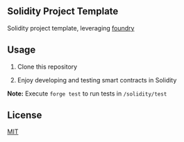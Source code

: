 ## Solidity Project Template

Solidity project template, leveraging [foundry](https://github.com/foundry-rs/foundry)

## Usage

1. Clone this repository

2. Enjoy developing and testing smart contracts in Solidity

**Note:** Execute `forge test` to run tests in `/solidity/test`

## License

[MIT](https://github.com/broliver12/foundry/blob/master/LICENSE.txt)